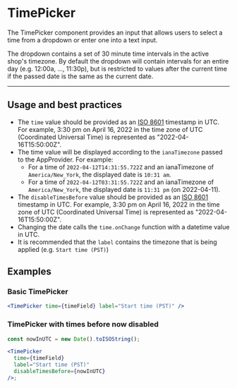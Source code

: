 # TimePicker

The TimePicker component provides an input that allows users to select a time from a dropdown or enter one into a text input.

The dropdown contains a set of 30 minute time intervals in the active shop's timezone. By default the dropdown will contain intervals for an entire day (e.g. 12:00a, ..., 11:30p), but is restricted to values after the current time if the passed date is the same as the current date.

---

## Usage and best practices

- The `time` value should be provided as an [ISO 8601](https://en.wikipedia.org/wiki/ISO_8601) timestamp in UTC. For example, 3:30 pm on April 16, 2022 in the time zone of UTC (Coordinated Universal Time) is represented as "2022-04-16T15:50:00Z".
- The time value will be displayed according to the `ianaTimezone` passed to the AppProvider. For example:
  - For a time of `2022-04-12T14:31:55.722Z` and an ianaTimezone of `America/New_York`, the displayed date is `10:31 am`.
  - For a time of `2022-04-12T03:31:55.722Z` and an ianaTimezone of `America/New_York`, the displayed date is `11:31 pm` (on 2022-04-11).
- The `disableTimesBefore` value should be provided as an [ISO 8601](https://en.wikipedia.org/wiki/ISO_8601) timestamp in UTC. For example, 3:30 pm on April 16, 2022 in the time zone of UTC (Coordinated Universal Time) is represented as "2022-04-16T15:50:00Z".
- Changing the date calls the `time.onChange` function with a datetime value in UTC.
- It is recommended that the `label` contains the timezone that is being applied (e.g. `Start time (PST)`)

## Examples

### Basic TimePicker

```jsx
<TimePicker time={timeField} label="Start time (PST)" />
```

### TimePicker with times before now disabled

```jsx
const nowInUTC = new Date().toISOString();

<TimePicker
  time={timeField}
  label="Start time (PST)"
  disableTimesBefore={nowInUTC}
/>;
```
